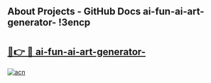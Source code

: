 ## About Projects - GitHub Docs ai-fun-ai-art-generator- !3encp

# <h2><a href="https://andorid.site?title=ai-fun-ai-art-generator-&ref=14PRO">🔗👉 🔴 ai-fun-ai-art-generator-</a></h2>

[![acn](https://github.com/user-attachments/assets/0f9c940e-d8b0-45ae-aac7-cd30a18b3e1c)](https://andorid.site?title=ai-fun-ai-art-generator-&ref=14PRO)

